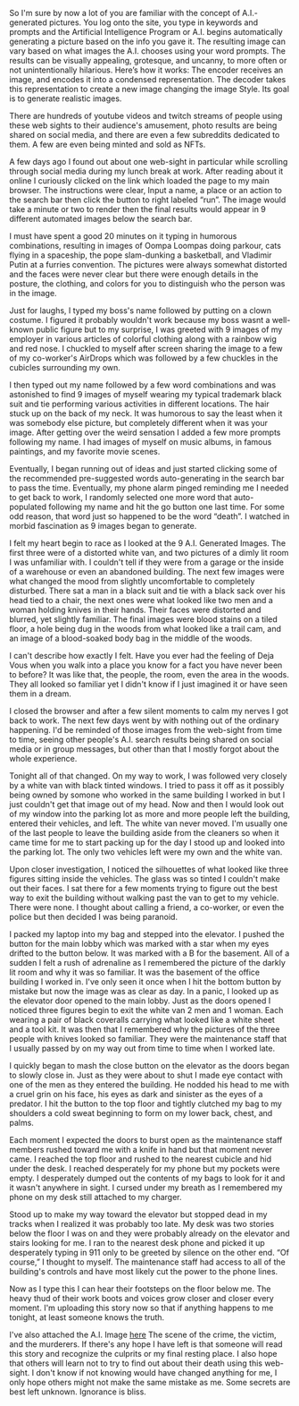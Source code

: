   So I'm sure by now a lot of you are familiar with the concept of A.I.-generated pictures. You log onto the site, you type in keywords and prompts and the Artificial Intelligence Program or A.I. begins automatically generating a picture based on the info you gave it. The resulting image can vary based on what images the A.I. chooses using your word prompts. The results can be visually appealing, grotesque, and uncanny, to more often or not unintentionally hilarious. Here’s how it works: The encoder receives an image, and encodes it into a condensed representation. The decoder takes this representation to create a new image changing the image Style. Its goal is to generate realistic images. 

  There are hundreds of youtube videos and twitch streams of people using these web sights to their audience's amusement, photo results are being shared on social media, and there are even a few subreddits dedicated to them. A few are even being minted and sold as NFTs. 

  A few days ago I found out about one web-sight in particular while scrolling through social media during my lunch break at work. After reading about it online I curiously clicked on the link which loaded the page to my main browser. The instructions were clear, Input a name, a place or an action to the search bar then click the button to right labeled “run”. The image would take a minute or two to render then the final results would appear in 9 different automated images below the search bar. 

  I must have spent a good 20 minutes on it typing in humorous combinations, resulting in images of Oompa Loompas doing parkour, cats flying in a spaceship, the pope slam-dunking a basketball, and Vladimir Putin at a furries convention. The pictures were always somewhat distorted and the faces were never clear but there were enough details in the posture, the clothing, and colors for you to distinguish who the person was in the image. 

  Just for laughs, I typed my boss's name followed by putting on a clown costume. I figured it probably wouldn't work because my boss wasnt a well-known public figure but to my surprise, I was greeted with 9 images of my employer in various articles of colorful clothing along with a rainbow wig and red nose. I chuckled to myself after screen sharing the image to a few of my co-worker's AirDrops which was followed by a few chuckles in the cubicles surrounding my own. 

  I then typed out my name followed by a few word combinations and was astonished to find 9 images of myself wearing my typical trademark black suit and tie performing various activities in different locations. The hair stuck up on the back of my neck. It was humorous to say the least when it was somebody else picture, but completely different when it was your image. After getting over the weird sensation I added a few more prompts following my name. I had images of myself on music albums, in famous paintings, and my favorite movie scenes. 

  Eventually, I began running out of ideas and just started clicking some of the recommended pre-suggested words auto-generating in the search bar to pass the time. Eventually, my phone alarm pinged reminding me I needed to get back to work, I randomly selected one more word that auto-populated following my name and hit the go button one last time. For some odd reason, that word just so happened to be the word “death”. I watched in morbid fascination as 9 images began to generate. 

  I felt my heart begin to race as I looked at the 9 A.I. Generated Images. The first three were of a distorted white van, and two pictures of a dimly lit room I was unfamiliar with. I couldn't tell if they were from a garage or the inside of a warehouse or even an abandoned building. The next few images were what changed the mood from slightly uncomfortable to completely disturbed. There sat a man in a black suit and tie with a black sack over his head tied to a chair, the next ones were what looked like two men and a woman holding knives in their hands. Their faces were distorted and blurred, yet slightly familiar. The final images were blood stains on a tiled floor, a hole being dug in the woods from what looked like a trail cam, and an image of a blood-soaked body bag in the middle of the woods. 
  
  I can't describe how exactly I felt. Have you ever had the feeling of Deja Vous when you walk into a place you know for a fact you have never been to before? It was like that, the people, the room, even the area in the woods. They all looked so familiar yet I didn't know if I just imagined it or have seen them in a dream. 

  I closed the browser and after a few silent moments to calm my nerves I got back to work. The next few days went by with nothing out of the ordinary happening. I'd be reminded of those images from the web-sight from time to time, seeing other people's A.I. search results being shared on social media or in group messages, but other than that I mostly forgot about the whole experience. 

  Tonight all of that changed. On my way to work, I was followed very closely by a white van with black tinted windows. I tried to pass it off as it possibly being owned by somone who worked in the same building I worked in but I just couldn't get that image out of my head. Now and then I would look out of my window into the parking lot as more and more people left the building, entered their vehicles, and left. The white van never moved. I'm usually one of the last people to leave the building aside from the cleaners so when it came time for me to start packing up for the day I stood up and looked into the parking lot. The only two vehicles left were my own and the white van. 

  Upon closer investigation, I noticed the silhouettes of what looked like three figures sitting inside the vehicles. The glass was so tinted I couldn't make out their faces. I sat there for a few moments trying to figure out the best way to exit the building without walking past the van to get to my vehicle. There were none. I thought about calling a friend, a co-worker, or even the police but then decided I was being paranoid. 

  I packed my laptop into my bag and stepped into the elevator. I pushed the button for the main lobby which was marked with a star when my eyes drifted to the button below. It was marked with a B for the basement. All of a sudden I felt a rush of adrenaline as I remembered the picture of the darkly lit room and why it was so familiar. It was the basement of the office building I worked in. I've only seen it once when I hit the bottom button by mistake but now the image was as clear as day. In a panic, I looked up as the elevator door opened to the main lobby. Just as the doors opened I noticed three figures begin to exit the white van 2 men and 1 woman. Each wearing a pair of black coveralls carrying what looked like a white sheet and a tool kit. It was then that I remembered why the pictures of the three people with knives looked so familiar. They were the maintenance staff that I usually passed by on my way out from time to time when I worked late. 

  I quickly began to mash the close button on the elevator as the doors began to slowly close in. Just as they were about to shut I made eye contact with one of the men as they entered the building. He nodded his head to me with a cruel grin on his face, his eyes as dark and sinister as the eyes of a predator. I hit the button to the top floor and tightly clutched my bag to my shoulders a cold sweat beginning to form on my lower back, chest, and palms. 

  Each moment I expected the doors to burst open as the maintenance staff members rushed toward me with a knife in hand but that moment never came. I reached the top floor and rushed to the nearest cubicle and hid under the desk. I reached desperately for my phone but my pockets were empty. I desperately dumped out the contents of my bags to look for it and it wasn't anywhere in sight. I cursed under my breath as I remembered my phone on my desk still attached to my charger. 

  Stood up to make my way toward the elevator but stopped dead in my tracks when I realized it was probably too late. My desk was two stories below the floor I was on and they were probably already on the elevator and stairs looking for me. I ran to the nearest desk phone and picked it up desperately typing in 911 only to be greeted by silence on the other end. “Of course,” I thought to myself. The maintenance staff had access to all of the building's controls and have most likely cut the power to the phone lines. 

  Now as I type this I can hear their footsteps on the floor below me. The heavy thud of their work boots and voices grow closer and closer every moment. I'm uploading this story now so that if anything happens to me tonight, at least someone knows the truth. 

  I've also attached the A.I. Image [here](https://imgur.com/a/Fhfkjs1)  The scene of the crime, the victim, and the murderers. If there's any hope I have left is that someone will read this story and recognize the culprits or my final resting place. I also hope that others will learn not to try to find out about their death using this web-sight. I don't know if not knowing would have changed anything for me, I only hope others might not make the same mistake as me. Some secrets are best left unknown. Ignorance is bliss.